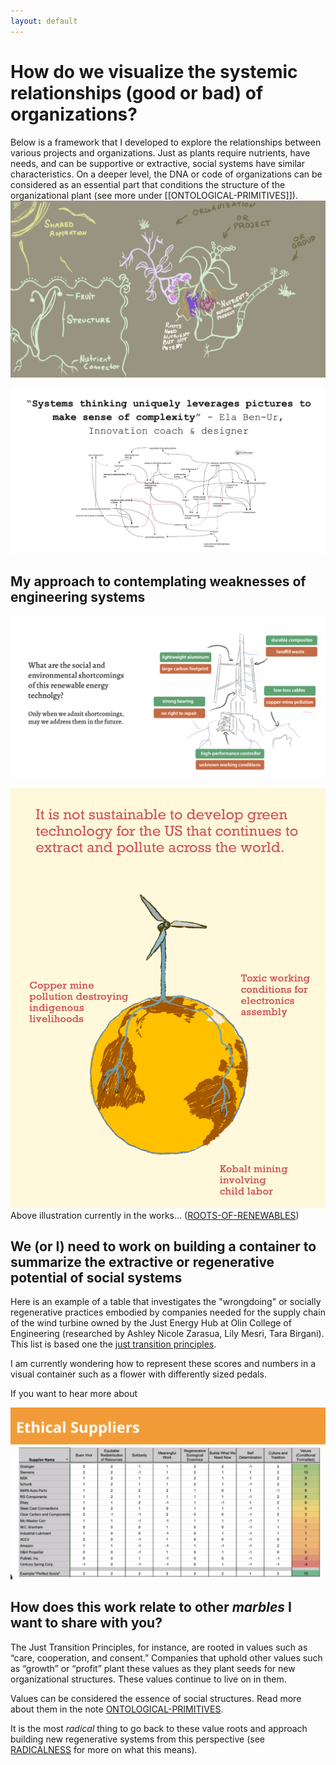 ```yaml
---
layout: default
---
```

# How do we visualize the systemic relationships (good or bad) of organizations?
Below is a framework that I developed to explore the relationships between various projects and organizations. Just as plants require nutrients, have needs, and can be supportive or extractive, social systems have similar characteristics. On a deeper level, the DNA or code of organizations can be considered as an essential part that conditions the structure of the organizational plant (see more under [[ONTOLOGICAL-PRIMITIVES]]).
![](media/cleanshot_2024-07-26-at-20-09-42@2x.png)


!["Systems thinking uniquely leverages pictures to make sense of complexity" - Ela Ben-Ur](media/cleanshot_2024-08-06-at-11-48-33@2x.png)

## My approach to contemplating weaknesses of engineering systems 
![](media/cleanshot_2024-07-27-at-17-48-57@2x.png)

![](media/ROOTS-OF-RENEWABLES_1.png)
Above illustration currently in the works... ([ROOTS-OF-RENEWABLES](ROOTS-OF-RENEWABLES.md))
## We (or I) need to work on building a container to summarize the extractive or regenerative potential of social systems
Here is an example of a table that investigates the "wrongdoing" or socially regenerative practices embodied by companies needed for the supply chain of the wind turbine owned by the Just Energy Hub at Olin College of Engineering (researched by Ashley Nicole Zarasua, Lily Mesri, Tara Birgani). This list is based one the [just transition principles](https://climatejusticealliance.org/just-transition/).

I am currently wondering how to represent these scores and numbers in a visual container such as a flower with differently sized pedals. 

If you want to hear more about 

![](media/cleanshot_2024-08-06-at-11-54-49@2x.png)

## How does this work relate to other *marbles* I want to share with you?
The Just Transition Principles, for instance, are rooted in values such as “care, cooperation, and consent.” Companies that uphold other values such as “growth” or “profit” plant these values as they plant seeds for new organizational structures. These values continue to live on in them.

Values can be considered the essence of social structures. Read more about them in the note [ONTOLOGICAL-PRIMITIVES](https://leonsanten.info/marbles/ONTOLOGICAL-PRIMITIVES/).

It is the most *radical* thing to go back to these value roots and approach building new regenerative systems from this perspective (see [RADICALNESS](RADICALNESS.md) for more on what this means).




